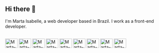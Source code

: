 ## Hi there 👋 

I'm Marta Isabelle, a web developer based in Brazil. 
I work as a front-end developer.

<div style="display: inline_block"><br>
  <img align="center" alt="Marta-HTML5" height="30" width="40" scr="https://img.shields.io/badge/HTML5-E34F26?style=for-the-badge&logo=html5&logoColor=white">
  <img align="center" alt="Marta-CSS3" height="30" width="40" scr="https://img.shields.io/badge/CSS3-1572B6?style=for-the-badge&logo=css3&logoColor=white">
  <img align="center" alt="Marta-JS" height="30" width="40" scr="https://img.shields.io/badge/JavaScript-F7DF1E?style=for-the-badge&logo=javascript&logoColor=black">
  <img align="center" alt="Marta-NodeJS" height="30" width="40" scr="https://img.shields.io/badge/Node.js-43853D?style=for-the-badge&logo=node.js&logoColor=white">
  <img align="center" alt="Marta-React" height="30" width="40" scr="https://img.shields.io/badge/React-20232A?style=for-the-badge&logo=react&logoColor=61DAFB">
  <img align="center" alt="Marta-ReactNative" height="30" width="40" scr="https://img.shields.io/badge/React_Native-20232A?style=for-the-badge&logo=react&logoColor=61DAFB">
  <img align="center" alt="Marta-TailwindCSS" height="30" width="40" scr="https://img.shields.io/badge/Tailwind_CSS-38B2AC?style=for-the-badge&logo=tailwind-css&logoColor=white">
  <img align="center" alt="Marta-Styled" height="30" width="40" scr="https://img.shields.io/badge/styled--components-DB7093?style=for-the-badge&logo=styled-components&logoColor=white">
  <img align="center" alt="Marta-Bootstrap" height="30" width="40" scr="https://img.shields.io/badge/Bootstrap-563D7C?style=for-the-badge&logo=bootstrap&logoColor=white">
</div>

##

<div>
  <a href="https://www.linkedin.com/in/martaisabelle/" target"_blank"> <img src"https://img.shields.io/badge/LinkedIn-0077B5?style=for-the-badge&logo=linkedin&logoColor=white" target="_blank"></a>
   <a href="https://www.instagram.com/onlybelle/" target"_blank"> <img src"https://img.shields.io/badge/Instagram-E4405F?style=for-the-badge&logo=instagram&logoColor=white" target="_blank"></a>
   <a href="mailto:martaisatc@gmail.com" target"_blank"> <img src"https://img.shields.io/badge/Gmail-D14836?style=for-the-badge&logo=gmail&logoColor=white" target="_blank"></a>
</div>

<!--
**martaisabelle/martaisabelle** is a ✨ _special_ ✨ repository because its `README.md` (this file) appears on your GitHub profile.
Here are some ideas to get you started:

- 🔭 I’m currently working on ...
- 🌱 I’m currently learning ...
- 👯 I’m looking to collaborate on ...
- 🤔 I’m looking for help with ...
- 💬 Ask me about ...
- 📫 How to reach me: ...
- 😄 Pronouns: ...
- ⚡ Fun fact: ...
-->
